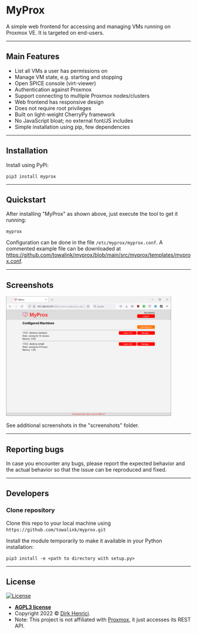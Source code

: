 # MyProx

A simple web frontend for accessing and managing VMs running on Proxmox VE. It is targeted on end-users.

---

## Main Features

- List all VMs a user has permissions on
- Manage VM state, e.g. starting and stopping
- Open SPICE console (virt-viewer)
- Authentication against Proxmox
- Support connecting to multiple Proxmox nodes/clusters
- Web frontend has responsive design
- Does not require root privileges
- Built on light-weight CherryPy framework
- No JavaScript bloat; no external font/JS includes
- Simple installation using pip, few dependencies

---

## Installation

Install using PyPi:

```shell
pip3 install myprox
```

---

## Quickstart

After installing "MyProx" as shown above, just execute the tool to get it running:

```shell
myprox
```

Configuration can be done in the file `/etc/myprox/myprox.conf`. A commented example file can be downloaded at <a href="https://github.com/towalink/myprox/blob/main/src/myprox/templates/myprox.conf" target="_blank">https://github.com/towalink/myprox/blob/main/src/myprox/templates/myprox.conf</a>.

---

## Screenshots

<img src="https://raw.githubusercontent.com/towalink/myprox/main/screenshots/list-machines.png" width="450" alt="screenshot: show list of VMs">

See additional screenshots in the "screenshots" folder.

---

## Reporting bugs

In case you encounter any bugs, please report the expected behavior and the actual behavior so that the issue can be reproduced and fixed.

---

## Developers

### Clone repository

Clone this repo to your local machine using `https://github.com/towalink/myprox.git`

Install the module temporarily to make it available in your Python installation:
```shell
pip3 install -e <path to directory with setup.py>
```

---

## License

[![License](http://img.shields.io/:license-agpl3-blue.svg?style=flat-square)](https://opensource.org/licenses/AGPL-3.0)

- **[AGPL3 license](https://opensource.org/licenses/AGPL-3.0)**
- Copyright 2022 © <a href="https://github.com/towalink/myprox" target="_blank">Dirk Henrici</a>.
- Note: This project is not affiliated with [Proxmox](https://www.proxmox.com/), it just accesses its REST API.
